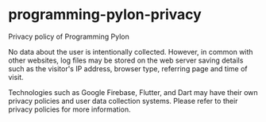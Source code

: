 # programming-pylon-privacy
Privacy policy of Programming Pylon

No data about the user is intentionally collected. However, in common with other websites, log files may be stored on the web server saving details such as the visitor's IP address, browser type, referring page and time of visit.

Technologies such as Google Firebase, Flutter, and Dart may have their own privacy policies and user data collection systems. Please refer to their privacy policies for more information.
